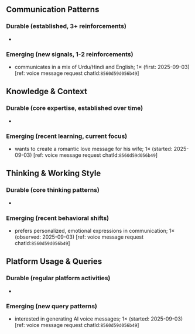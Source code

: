 ## Communication Patterns
### Durable (established, 3+ reinforcements)
- 
### Emerging (new signals, 1-2 reinforcements)
- communicates in a mix of Urdu/Hindi and English; 1× (first: 2025-09-03) [ref: voice message request chatId:`8560d59d056b49`]

## Knowledge & Context
### Durable (core expertise, established over time)
- 
### Emerging (recent learning, current focus)
- wants to create a romantic love message for his wife; 1× (started: 2025-09-03) [ref: voice message request chatId:`8560d59d056b49`]

## Thinking & Working Style
### Durable (core thinking patterns)
- 
### Emerging (recent behavioral shifts)
- prefers personalized, emotional expressions in communication; 1× (observed: 2025-09-03) [ref: voice message request chatId:`8560d59d056b49`]

## Platform Usage & Queries
### Durable (regular platform activities)
- 
### Emerging (new query patterns)
- interested in generating AI voice messages; 1× (started: 2025-09-03) [ref: voice message request chatId:`8560d59d056b49`]